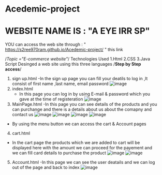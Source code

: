 # Acedemic-project 
# WEBSITE NAME IS  : "A EYE IRR SP" 
YOU can access the web site through : " https://s2ree970ram.github.io/Acedemic-project/ " this link

/*Topic ="E-commerce website"*/
Technologies Used
1.Html
2.CSS
3.Java Script
Desinged a web site  using this three languages 
/**Step by Step access**/
1. sign up.html
    -In the sign up page you can fill your deatils to log in ,It consist of first name ,last name, email password
  ![image](https://github.com/S2ree970ram/Acedemic-project/assets/157942734/8aa8a54e-9cf3-4988-aefd-261ae0792040)
2. index.html
   - In this page you can log in by using E-mail & password which you gave  at the time of registeration
  ![image](https://github.com/S2ree970ram/Acedemic-project/assets/157942734/cdb856c6-5b16-485a-9c0a-af52f57db171)
3. MainPage.html
   -In this page you can see details of the products and you can purchange and there is a details about us about the comapny and contact us
   ![image](https://github.com/S2ree970ram/Acedemic-project/assets/157942734/1cd1597b-2297-44dd-a516-58cad08fb02b)
   ![image](https://github.com/S2ree970ram/Acedemic-project/assets/157942734/e3d7792c-c94d-4335-9b99-7e8e8fb02a39)
   ![image](https://github.com/S2ree970ram/Acedemic-project/assets/157942734/8b981d32-81c5-4641-801b-780e331555f4)
   ![image](https://github.com/S2ree970ram/Acedemic-project/assets/157942734/aa3b6301-81bb-403c-b0eb-9d6cb685ba41)
  - By using the menu button we can access the cart & Account pages
4. cart.html
  - In the cart page the products which we are added to cart will be displayed here with the amount we can proceed for the payement and we can fill card details to purchase the product
    ![image](https://github.com/S2ree970ram/Acedemic-project/assets/157942734/ab875f5d-f3db-4116-8356-59a8f0d79295)
    ![image](https://github.com/S2ree970ram/Acedemic-project/assets/157942734/262e6741-946b-4865-b28e-380eae724822)
5. Account.html
     -In this page we can see the user deatails and we can log  out of the page and back to index
    ![image](https://github.com/S2ree970ram/Acedemic-project/assets/157942734/22d12132-781a-44bb-8d6a-72e81e8fff7e)








 
